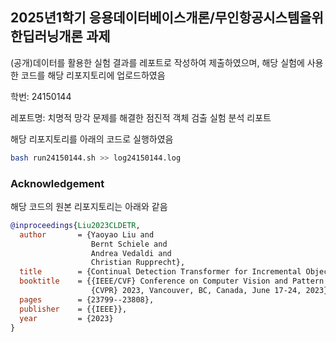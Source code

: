 ## 2025년1학기 응용데이터베이스개론/무인항공시스템을위한딥러닝개론 과제


(공개)데이터를 활용한 실험 결과를 레포트로 작성하여 제출하였으며, 해당 실험에 사용한 코드를 해당 리포지토리에 업로드하였음


학번: 24150144


레포트명: 치명적 망각 문제를 해결한 점진적 객체 검출 실험 분석 리포트


해당 리포지토리를 아래의 코드로 실행하였음
```bash
bash run24150144.sh >> log24150144.log
```


### Acknowledgement

해당 코드의 원본 리포지토리는 아래와 같음

```bibtex
@inproceedings{Liu2023CLDETR,
  author       = {Yaoyao Liu and
                  Bernt Schiele and
                  Andrea Vedaldi and
                  Christian Rupprecht},
  title        = {Continual Detection Transformer for Incremental Object Detection},
  booktitle    = {{IEEE/CVF} Conference on Computer Vision and Pattern Recognition,
                  {CVPR} 2023, Vancouver, BC, Canada, June 17-24, 2023},
  pages        = {23799--23808},
  publisher    = {{IEEE}},
  year         = {2023}
}
```
